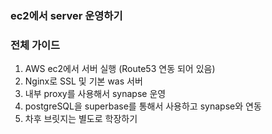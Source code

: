 ### ec2에서 server 운영하기

### 전체 가이드

1. AWS ec2에서 서버 실행 (Route53 연동 되어 있음)
2. Nginx로 SSL 및 기본 was 서버
3. 내부 proxy를 사용해서 synapse 운영
4. postgreSQL을 superbase를 통해서 사용하고 synapse와 연동
5. 차후 브릿지는 별도로 학장하기
